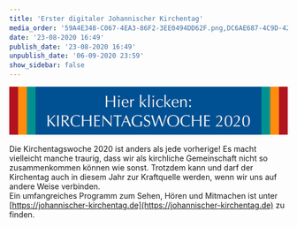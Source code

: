 ```yaml
---
title: 'Erster digitaler Johannischer Kirchentag'
media_order: '59A4E348-C067-4EA3-86F2-3EE0494DD62F.png,DC6AE687-4C9D-4293-951B-A38E8B281345.jpeg'
date: '23-08-2020 16:49'
publish_date: '23-08-2020 16:49'
unpublish_date: '06-09-2020 23:59'
show_sidebar: false
---
```


[![](DC6AE687-4C9D-4293-951B-A38E8B281345.jpeg)](https://johannischer-kirchentag.de)

Die Kirchentagswoche 2020 ist anders als jede vorherige! Es macht vielleicht manche traurig, dass wir als kirchliche Gemeinschaft nicht so zusammenkommen können wie sonst. Trotzdem kann und darf der Kirchentag auch in diesem Jahr zur Kraftquelle werden, wenn wir uns auf andere Weise verbinden.   
Ein umfangreiches Programm zum Sehen, Hören und Mitmachen ist unter [https://johannischer-kirchentag.de](https://johannischer-kirchentag.de) zu finden.
<br>